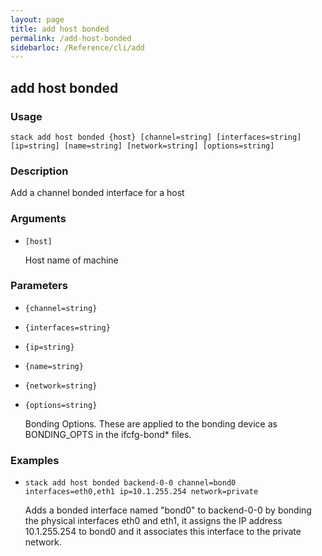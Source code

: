 ```yaml
---
layout: page
title: add host bonded
permalink: /add-host-bonded
sidebarloc: /Reference/cli/add
---
```


## add host bonded

### Usage

`stack add host bonded {host} [channel=string] [interfaces=string] [ip=string] [name=string] [network=string] [options=string]`

### Description

Add a channel bonded interface for a host

### Arguments

* `[host]`

   Host name of machine


### Parameters
* `{channel=string}`
* `{interfaces=string}`
* `{ip=string}`
* `{name=string}`
* `{network=string}`
* `{options=string}`

   Bonding Options. These are applied to the bonding device
	as BONDING_OPTS in the ifcfg-bond* files.

### Examples

* `stack add host bonded backend-0-0 channel=bond0   interfaces=eth0,eth1 ip=10.1.255.254 network=private`

   Adds a bonded interface named "bond0" to backend-0-0 by bonding
	the physical interfaces eth0 and eth1, it assigns the IP address
	10.1.255.254 to bond0 and it associates this interface to the private
	network.



